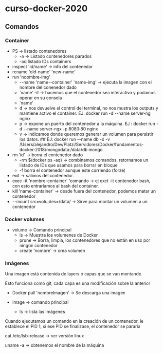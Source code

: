 # curso-docker-2020


## Comandos

### Container

- PS -> listado contenedores
  - -a -> Listado contenedores parados
  - -aq listado IDs containers
- inspect 'id/name' -> info del contenedor
- rename 'old-name' 'new-name'
- run 'noombre-img'
  - --name 'name--container' 'name-img' -> ejecuta la imagen con el nombre del conenedor dado
  - 'name' -it -> hacemos que el contenedor sea interactivo y podamos operar en su consola
  - 'name' 
  - d -> nos devuelve el control del terminal, no nos mustra los outputs y mantiene activo el container. EJ: docker run -d --name server-ng nginx
  - p -> expone un puerto del contenedor a la máquina. EJ : docker run -d --name server-ngx -p 8080:80 nginx
  - v -> indicamos donde queremos generar un volumen para persistir los datos. ## EJ: docker run --name db -d -v /Users/alejandro/Dev/Platzi/Servidores/Docker/fundamentos-docker-2018/mongodata:/data/db mongo 
- rm 'id' -> borra el contenedor dado
  - -rm $(docker ps -aq) -> combinamos comandos, retornamos un listado de IDs que usamos para borrar en bloque
  - -f borra el contenedor aunque este corriendo (forze)
- exit -> salimos del contenedor.
- exec -it 'nombre-container' 'comando -> ej exct -it contenedor bash, con esto entraríamos al bash del container.
- kill 'name-container' -> desde fuera del contenedor, podemos matar un contenedor
- --mount src=volu,des=/data/ -> Sirve para montar un volumen a un contenedor


### Docker volumes

- volume -> Comando principal
  - ls ->  Muestra los volumenes de Docker
  - prune -> Borra, limpia, los contenedores que no están en uso por ningún contenedor
  - create 'nombre' -> crea volumen 



### Imágenes

Una imagen está contenida de layers o capas que se van montando. 

Esto funciona como git, cada capa es una modificación sobre la anterior

- Docker pull 'nombreImagen' -> Se descarga una imagen

- Image -> comando principal
  - ls -> lista las imágenes




Cuando ejecutamos un comando en la creación de un contenedor, le establece el PID 1, si ese PID se finalizase, el contenedor se pararía


cat /etc/lsb-release  -> ver versión linux

uname -a -> obtenemos el nombre de la máquina

